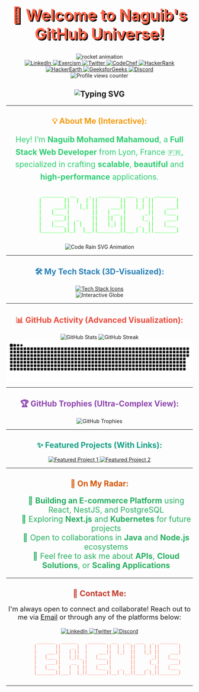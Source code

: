 <h1 align="center" style="font-weight: bold; color: #ff6347; font-size: 3em; text-shadow: 3px 3px #000;">🚀 Welcome to Naguib's GitHub Universe!</h1>

<div id="header" align="center">
  <!-- Rocket animation -->
  <img src="https://media.giphy.com/media/3oKIPnAiaMCws8nOsE/giphy.gif" width="200" alt="rocket animation" />

  <!-- Social Media Badges -->
  <div id="badges" align="center">
    <a href="https://www.linkedin.com/in/naguib-med/" target="_blank">
      <img src="https://img.shields.io/badge/LinkedIn-0077B5?style=for-the-badge&logo=linkedin&logoColor=white" alt="LinkedIn" />
    </a>
    <a href="https://exercism.org/profiles/Naguib/" target="_blank">
      <img src="https://d24y9kuxp2d7l2.cloudfront.net/assets/icons/exercism-with-logo-black-b427c06c6a068ba9f391734115e4d22dfa876d1d.svg" alt="Exercism" />
    </a>
    <a href="https://twitter.com/NaguibMohamed11" target="_blank">
      <img src="https://img.shields.io/badge/Twitter-1DA1F2?style=for-the-badge&logo=twitter&logoColor=white" alt="Twitter" />
    </a>
    <a href="https://www.codechef.com/users/naguibmed" target="_blank">
      <img src="https://img.shields.io/badge/CodeChef-5B4638?style=for-the-badge&logo=codechef&logoColor=white" alt="CodeChef" />
    </a>
    <a href="https://www.hackerrank.com/moma_naguib" target="_blank">
      <img src="https://img.shields.io/badge/HackerRank-2EC866?style=for-the-badge&logo=hackerrank&logoColor=white" alt="HackerRank" />
    </a>
    <a href="https://www.hackerearth.com/@moma.naguib" target="_blank">
      <img src="https://img.shields.io/badge/HackerEarth-323754?style=for-the-badge&logo=hackerearth&logoColor=white" alt="HackerEarth" />
    </a>
    <a href="https://auth.geeksforgeeks.org/user/momanaf7ug/" target="_blank">
      <img src="https://img.shields.io/badge/GeeksforGeeks-0F9D58?style=for-the-badge&logo=geeksforgeeks&logoColor=white" alt="GeeksforGeeks" />
    </a>
    <a href="Buigan#0001">
      <img src="https://img.shields.io/badge/Discord-7289DA?style=for-the-badge&logo=discord&logoColor=white" alt="Discord" />
    </a>
  </div>
  
  <!-- Profile View Counter -->
  <img src="https://komarev.com/ghpvc/?username=naguib-med&style=flat-square&color=blue" alt="Profile views counter" />
  
  <!-- Custom Welcome Animation -->
  <h2 align="center">
    <img src="https://readme-typing-svg.herokuapp.com?font=Monoton&size=24&duration=5000&color=F75C7E&center=true&vCenter=true&lines=Welcome+to+My+Creative+Hub!" alt="Typing SVG" />
  </h2>
</div>

---

<h2 align="center" style="color: #f39c12;">💡 About Me (Interactive):</h2>

<p align="center" style="font-size: 1.5em; color: #2ecc71; line-height: 1.6;">
  Hey! I’m <strong>Naguib Mohamed Mahamoud</strong>, a <strong>Full Stack Web Developer</strong> from Lyon, France 🇫🇷, specialized in crafting <strong>scalable</strong>, <strong>beautiful</strong> and <strong>high-performance</strong> applications.
</p>

<!-- ASCII art for a more unique welcome -->
<div align="center">
  <pre style="font-size: 14px; color: #00ff00; font-family: monospace;">
       _______  __    _  _______  ___   _  _______ 
      |       ||  |  | ||       ||   | | ||       |
      |    ___||   |_| ||    ___||   |_| ||    ___|
      |   |___ |       ||   | __ |      _||   |___ 
      |    ___||  _    ||   ||  ||     |_ |    ___|
      |   |___ | | |   ||   |_| ||    _  ||   |___ 
      |_______||_|  |__||_______||___| |_||_______|
  </pre>
</div>

<div align="center">
  <!-- Advanced SVG Animation for Originality -->
  <img src="https://raw.githubusercontent.com/naguib-med/naguib-med/main/code-rain.svg" alt="Code Rain SVG Animation" />
</div>

---

<h2 align="center" style="color: #2980b9;">🛠️ My Tech Stack (3D-Visualized):</h2>

<!-- Skill Icons with Animation Effect -->
<div align="center">
  <a href="https://skillicons.dev" target="_blank">
    <img src="https://skillicons.dev/icons?i=html,css,js,ts,nodejs,react,nestjs,express,spring,java,python,aws,git,kubernetes,postgresql&theme=dark" alt="Tech Stack Icons" />
  </a>
</div>

<!-- Dynamic 3D Globe for Global Collaboration -->
<div align="center">
  <img src="https://raw.githubusercontent.com/naguib-med/naguib-med/main/3d-globe.svg" width="400" height="400" alt="Interactive Globe" />
</div>

---

<h2 align="center" style="color: #e74c3c;">📊 GitHub Activity (Advanced Visualization):</h2>

<div align="center">
  <!-- GitHub Stats with Complex Themes -->
  <img src="https://github-readme-stats.vercel.app/api?username=naguib-med&show_icons=true&theme=tokyonight" alt="GitHub Stats" />
  <img src="https://github-readme-streak-stats.herokuapp.com/?user=naguib-med&theme=dark" alt="GitHub Streak" />
</div>

<div align="center">
  <!-- Dynamic Contribution Graph (Snake Animation) -->
  <img src="https://raw.githubusercontent.com/naguib-med/naguib-med/output/github-contribution-grid-snake.svg" alt="Snake Contribution Animation" />
</div>

---

<h2 align="center" style="color: #8e44ad;">🏆 GitHub Trophies (Ultra-Complex View):</h2>

<div align="center">
  <!-- GitHub Trophies with Complex Layout -->
  <img src="https://github-profile-trophy.vercel.app/?username=naguib-med&theme=juicyfresh&no-frame=true&row=2&column=5" alt="GitHub Trophies" />
</div>

---

<h2 align="center" style="color: #16a085;">✨ Featured Projects (With Links):</h2>

<div align="center">
  <!-- Featured Projects with High-Resolution Thumbnails -->
  <a href="https://github.com/naguib-med/project-1">
    <img src="https://github-readme-stats.vercel.app/api/pin/?username=naguib-med&repo=project-1&theme=radical" alt="Featured Project 1" />
  </a>
  <a href="https://github.com/naguib-med/project-2">
    <img src="https://github-readme-stats.vercel.app/api/pin/?username=naguib-med&repo=project-2&theme=radical" alt="Featured Project 2" />
  </a>
</div>

---

<h2 align="center" style="color: #d35400;">🚀 On My Radar:</h2>

<div align="center">
  <!-- 3D-Visualizations of Projects I'm Currently Working On -->
  <ul style="list-style-type: none; font-size: 1.5em; color: #27ae60;">
    <li>🔭 <strong>Building an E-commerce Platform</strong> using React, NestJS, and PostgreSQL</li>
    <li>🚀 Exploring <strong>Next.js</strong> and <strong>Kubernetes</strong> for future projects</li>
    <li>🤝 Open to collaborations in <strong>Java</strong> and <strong>Node.js</strong> ecosystems</li>
    <li>💬 Feel free to ask me about <strong>APIs</strong>, <strong>Cloud Solutions</strong>, or <strong>Scaling Applications</strong></li>
  </ul>
</div>

---

<h2 align="center" style="color: #c0392b;">🎯 Contact Me:</h2>

<div align="center">
  <!-- Contact Form or Interactive Email CTA -->
  <p style="font-size: 1.3em;">I'm always open to connect and collaborate! Reach out to me via <a href="mailto:moma.naguib@gmail.com">Email</a> or through any of the platforms below:</p>
  
  <!-- Social Icons -->
  <a href="https://www.linkedin.com/in/naguib-med/">
    <img src="https://img.shields.io/badge/-LinkedIn-blue?style=flat-square&logo=Linkedin&logoColor=white" alt="LinkedIn" />
  </a>
  <a href="https://twitter.com/NaguibMohamed11">
    <img src="https://img.shields.io/badge/-Twitter-1DA1F2?style=flat-square&logo=Twitter&logoColor=white" alt="Twitter" />
  </a>
  <a href="Buigan#0001">
    <img src="https://img.shields.io/badge/-Discord-7289DA?style=flat-square&logo=Discord&logoColor=white" alt="Discord" />
  </a>
</div>

<!-- Footer ASCII art for a final unique touch -->
<div align="center">
  <pre style="font-size: 12px; color: #ff6347;">
       _______  ______    _______  __   __  ___   _  _______ 
      |       ||    _ |  |       ||  | |  ||   | | ||       |
      |    ___||   | ||  |    ___||  |_|  ||   |_| ||    ___|
      |   |___ |   |_||_ |   |___ |       ||      _||   |___ 
      |    ___||    __  ||    ___||       ||     |_ |    ___|
      |   |___ |   |  | ||   |___ |   _   ||    _  ||   |___ 
      |_______||___|  |_||_______||__| |__||___| |_||_______|
  </pre>
</div>

---

<!---
naguib-med/naguib-med is a ✨ special ✨ repository because its `README.md` (this file) appears on your GitHub profile.
You can click the Preview link to take a look at your changes.
--->
